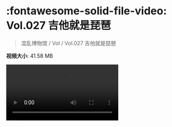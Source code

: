 # :fontawesome-solid-file-video: Vol.027 吉他就是琵琶

> 混乱博物馆 / Vol / Vol.027 吉他就是琵琶

**视频大小**: 41.58 MB

<div class="video"><video src="https://file.hsyhx.top/archive/混乱博物馆/Vol/027.mp4" controls preload>🤔 您的浏览器不支持 video 标签</video></div>